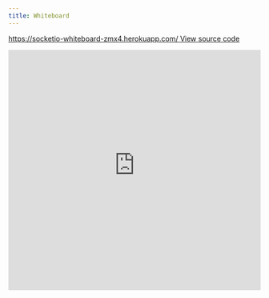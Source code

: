 ```yaml
---
title: Whiteboard
---
```


<p>
  <a
    href="https://socketio-whiteboard-zmx4.herokuapp.com/"
    style={{
      textDecoration: "none",
      display: "inline-block",
      background: "#000",
      color: "#fff",
      fontSize: 12,
      fontWeight: "bold",
      padding: "3px 10px"
    }}
  >
    https://socketio-whiteboard-zmx4.herokuapp.com/
  </a>
  <a
    href="https://github.com/socketio/socket.io/tree/main/examples/whiteboard"
    style={{ float: "right", fontSize: 12 }}
  >
    View source code
  </a>
</p>

<script src="https://cdnjs.cloudflare.com/ajax/libs/socket.io/2.3.0/socket.io.js"></script>
<iframe src="https://socketio-whiteboard-zmx4.herokuapp.com/" width="100%" height="480" scrolling="no" className="iframe-class" frameBorder="0"></iframe>
